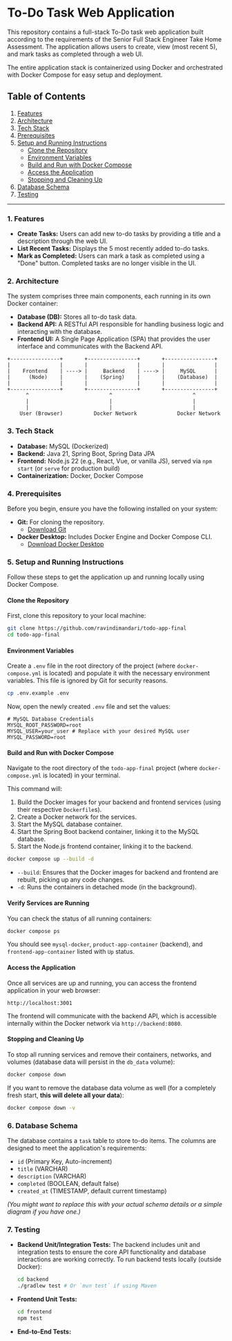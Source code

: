 # To-Do Task Web Application

This repository contains a full-stack To-Do task web application built according to the requirements of the Senior Full Stack Engineer Take Home Assessment. The application allows users to create, view (most recent 5), and mark tasks as completed through a web UI.

The entire application stack is containerized using Docker and orchestrated with Docker Compose for easy setup and deployment.

## Table of Contents

1.  [Features](#features)
2.  [Architecture](#architecture)
3.  [Tech Stack](#tech-stack)
4.  [Prerequisites](#prerequisites)
5.  [Setup and Running Instructions](#setup-and-running-instructions)
    * [Clone the Repository](#clone-the-repository)
    * [Environment Variables](#environment-variables)
    * [Build and Run with Docker Compose](#build-and-run-with-docker-compose)
    * [Access the Application](#access-the-application)
    * [Stopping and Cleaning Up](#stopping-and-cleaning-up)
6.  [Database Schema](#database-schema)
7.  [Testing](#testing)

---

### 1. Features

* **Create Tasks:** Users can add new to-do tasks by providing a title and a description through the web UI.
* **List Recent Tasks:** Displays the 5 most recently added to-do tasks.
* **Mark as Completed:** Users can mark a task as completed using a "Done" button. Completed tasks are no longer visible in the UI.

### 2. Architecture

The system comprises three main components, each running in its own Docker container:

* **Database (DB):** Stores all to-do task data.
* **Backend API:** A RESTful API responsible for handling business logic and interacting with the database.
* **Frontend UI:** A Single Page Application (SPA) that provides the user interface and communicates with the Backend API.

```
+----------------+       +----------------+       +----------------+
|                |       |                |       |                |
|    Frontend    | ----> |     Backend    | ----> |     MySQL      |
|      (Node)    |       |    (Spring)    |       |    (Database)  |
|                |       |                |       |                |
+----------------+       +----------------+       +----------------+
      ^                          ^                          ^
      |                          |                          |
      |                          |                          |
    User (Browser)          Docker Network             Docker Network
```

### 3. Tech Stack

* **Database:** MySQL (Dockerized)
* **Backend:** Java 21, Spring Boot, Spring Data JPA
* **Frontend:** Node.js 22 (e.g., React, Vue, or vanilla JS), served via `npm start` (or `serve` for production build)
* **Containerization:** Docker, Docker Compose

### 4. Prerequisites

Before you begin, ensure you have the following installed on your system:

* **Git:** For cloning the repository.
    * [Download Git](https://git-scm.com/downloads)
* **Docker Desktop:** Includes Docker Engine and Docker Compose CLI.
    * [Download Docker Desktop](https://www.docker.com/products/docker-desktop/)

### 5. Setup and Running Instructions

Follow these steps to get the application up and running locally using Docker Compose.

#### Clone the Repository

First, clone this repository to your local machine:

```bash
git clone https://github.com/ravindimandari/todo-app-final
cd todo-app-final
```


#### Environment Variables

Create a `.env` file in the root directory of the project (where `docker-compose.yml` is located) and populate it with the necessary environment variables. This file is ignored by Git for security reasons.

```bash
cp .env.example .env
```

Now, open the newly created `.env` file and set the values:

```
# MySQL Database Credentials
MYSQL_ROOT_PASSWORD=root
MYSQL_USER=your_user # Replace with your desired MySQL user
MYSQL_PASSWORD=root
```

#### Build and Run with Docker Compose

Navigate to the root directory of the `todo-app-final` project (where `docker-compose.yml` is located) in your terminal.

This command will:

1.  Build the Docker images for your backend and frontend services (using their respective `Dockerfile`s).
2.  Create a Docker network for the services.
3.  Start the MySQL database container.
4.  Start the Spring Boot backend container, linking it to the MySQL database.
5.  Start the Node.js frontend container, linking it to the backend.

```bash
docker compose up --build -d
```

* `--build`: Ensures that the Docker images for backend and frontend are rebuilt, picking up any code changes.
* `-d`: Runs the containers in detached mode (in the background).

#### Verify Services are Running

You can check the status of all running containers:

```bash
docker compose ps
```

You should see `mysql-docker`, `product-app-container` (backend), and `frontend-app-container` listed with `Up` status.

#### Access the Application

Once all services are up and running, you can access the frontend application in your web browser:

```
http://localhost:3001
```

The frontend will communicate with the backend API, which is accessible internally within the Docker network via `http://backend:8080`.

#### Stopping and Cleaning Up

To stop all running services and remove their containers, networks, and volumes (database data will persist in the `db_data` volume):

```bash
docker compose down
```

If you want to remove the database data volume as well (for a completely fresh start, **this will delete all your data**):

```bash
docker compose down -v
```

### 6. Database Schema

The database contains a `task` table to store to-do items. The columns are designed to meet the application's requirements:

* `id` (Primary Key, Auto-increment)
* `title` (VARCHAR)
* `description` (VARCHAR)
* `completed` (BOOLEAN, default false)
* `created_at` (TIMESTAMP, default current timestamp)

*(You might want to replace this with your actual schema details or a simple diagram if you have one.)*

### 7. Testing

* **Backend Unit/Integration Tests:**
    The backend includes unit and integration tests to ensure the core API functionality and database interactions are working correctly.
    To run backend tests locally (outside Docker):

    ```bash
    cd backend
    ./gradlew test # Or `mvn test` if using Maven
    ```

* **Frontend Unit Tests:**
    
    ```bash
    cd frontend
    npm test
    ```

* **End-to-End Tests:**
    

